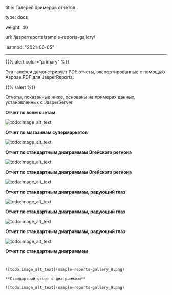 title: Галерея примеров отчетов

type: docs

weight: 40

url: /jasperreports/sample-reports-gallery/

lastmod: "2021-06-05"

---

{{% alert color="primary" %}}

Эта галерея демонстрирует PDF отчеты, экспортированные с помощью Aspose.PDF для JasperReports.

{{% /alert %}}

Отчеты, показанные ниже, основаны на примерах данных, установленных с JasperServer.

**Отчет по всем счетам**

![todo:image_alt_text](sample-reports-gallery_1.png)

**Отчет по магазинам супермаркетов**

![todo:image_alt_text](sample-reports-gallery_2.png)

**Отчет по стандартным диаграммам Эгейского региона**

![todo:image_alt_text](sample-reports-gallery_3.png)

**Отчет по стандартным диаграммам Эгейского региона**

![todo:image_alt_text](sample-reports-gallery_4.png)

**Отчет по стандартным диаграммам, радующий глаз**

![todo:image_alt_text](sample-reports-gallery_5.png)

**Отчет по стандартным диаграммам, радующий глаз**

![todo:image_alt_text](sample-reports-gallery_6.png)

**Отчет по стандартным диаграммам, радующий глаз**

![todo:image_alt_text](sample-reports-gallery_7.png)

**Отчет по стандартным диаграммам**
```


![todo:image_alt_text](sample-reports-gallery_8.png)

**Стандартный отчет с диаграммами**

![todo:image_alt_text](sample-reports-gallery_9.png)
```